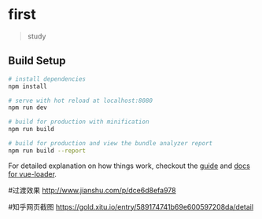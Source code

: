 # first

> study

## Build Setup

``` bash
# install dependencies
npm install

# serve with hot reload at localhost:8080
npm run dev

# build for production with minification
npm run build

# build for production and view the bundle analyzer report
npm run build --report
```

For detailed explanation on how things work, checkout the [guide](http://vuejs-templates.github.io/webpack/) and [docs for vue-loader](http://vuejs.github.io/vue-loader).



#过渡效果   http://www.jianshu.com/p/dce6d8efa978

#知乎网页截图  https://gold.xitu.io/entry/589174741b69e600597208da/detail
